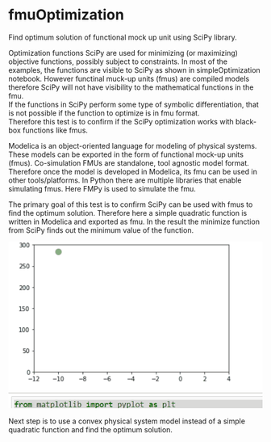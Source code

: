 # fmuOptimization  

Find optimum solution of functional mock up unit using SciPy library.  

Optimization functions SciPy are used for minimizing (or maximizing) objective functions, possibly subject to constraints. In most of the examples, the functions are visible to SciPy as shown in simpleOptimization notebook. However functinal muck-up units (fmus) are compiled models therefore SciPy will not have visibility to the mathematical functions in the fmu.   
If the functions in SciPy perform some type of symbolic differentiation, that is not possible if the function to optimize is in fmu format.   
Therefore this test is to confirm if the SciPy optimization works with black-box functions like fmus.  

Modelica is an object-oriented language for modeling of physical systems. These models can be exported in the form of functional mock-up units (fmus). Co-simulation FMUs are standalone, tool agnostic model format. Therefore once the model is developed in Modelica, its fmu can be used in other tools/platforms. In Python there are multiple libraries that enable simulating fmus. Here FMPy is used to simulate the fmu.  

The primary goal of this test is to confirm SciPy can be used with fmus to find the optimum solution. Therefore here a simple quadratic function is written in Modelica and exported as fmu. In the result the minimize function from SciPy finds out the minimum value of the function.  

![QuadraticFunction](fmuCallThroughScipy.gif)

Next step is to use a convex physical system model instead of a simple quadratic function and find the optimum solution. 
